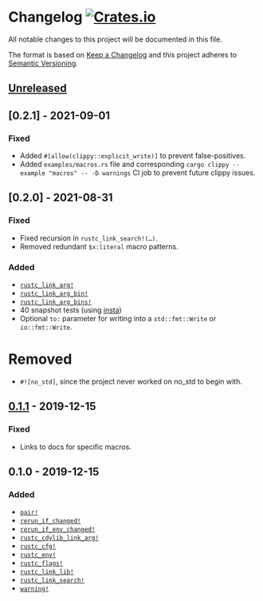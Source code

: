 # Changelog [![Crates.io][crate-badge]][crate]

All notable changes to this project will be documented in this file.

The format is based on [Keep a Changelog] and this project adheres to
[Semantic Versioning].

## [Unreleased]

## [0.2.1] - 2021-09-01

### Fixed

- Added `#[allow(clippy::explicit_write)]` to prevent false-positives.
- Added `examples/macros.rs` file and corresponding `cargo clippy --example "macros" -- -D warnings` CI job to prevent future clippy issues.

## [0.2.0] - 2021-08-31

### Fixed

- Fixed recursion in `rustc_link_search!(…)`.
- Removed redundant `$x:literal` macro patterns.

### Added

- [`rustc_link_arg!`](https://docs.rs/cargo-emit/0.2.0/cargo_emit/macro.rustc_link_arg.html)
- [`rustc_link_arg_bin!`](https://docs.rs/cargo-emit/0.2.0/cargo_emit/macro.rustc_link_arg_bin.html)
- [`rustc_link_arg_bins!`](https://docs.rs/cargo-emit/0.2.0/cargo_emit/macro.rustc_link_arg_bins.html)
- 40 snapshot tests (using [insta](https://crates.io/crates/insta))
- Optional `to:` parameter for writing into a `std::fmt::Write` or `io::fmt::Write`.

# Removed

- `#![no_std]`, since the project never worked on no_std to begin with.

## [0.1.1] - 2019-12-15

### Fixed

- Links to docs for specific macros.

## 0.1.0 - 2019-12-15

### Added

- [`pair!`](https://docs.rs/cargo-emit/0.1.0/cargo_emit/macro.pair.html)
- [`rerun_if_changed!`](https://docs.rs/cargo-emit/0.1.0/cargo_emit/macro.rerun_if_changed.html)
- [`rerun_if_env_changed!`](https://docs.rs/cargo-emit/0.1.0/cargo_emit/macro.rerun_if_env_changed.html)
- [`rustc_cdylib_link_arg!`](https://docs.rs/cargo-emit/0.1.0/cargo_emit/macro.rustc_cdylib_link_arg.html)
- [`rustc_cfg!`](https://docs.rs/cargo-emit/0.1.0/cargo_emit/macro.rustc_cfg.html)
- [`rustc_env!`](https://docs.rs/cargo-emit/0.1.0/cargo_emit/macro.rustc_env.html)
- [`rustc_flags!`](https://docs.rs/cargo-emit/0.1.0/cargo_emit/macro.rustc_flags.html)
- [`rustc_link_lib!`](https://docs.rs/cargo-emit/0.1.0/cargo_emit/macro.rustc_link_lib.html)
- [`rustc_link_search!`](https://docs.rs/cargo-emit/0.1.0/cargo_emit/macro.rustc_link_search.html)
- [`warning!`](https://docs.rs/cargo-emit/0.1.0/cargo_emit/macro.warning.html)

[crate]:       https://crates.io/crates/cargo-emit
[crate-badge]: https://img.shields.io/crates/v/cargo-emit.svg

[Keep a Changelog]:    http://keepachangelog.com/en/1.0.0/
[Semantic Versioning]: http://semver.org/spec/v2.0.0.html

[Unreleased]: https://github.com/nvzqz/static-assertions-rs/compare/v0.1.1...HEAD
[0.1.1]: https://github.com/nvzqz/static-assertions-rs/compare/v0.1.0...v0.1.1
